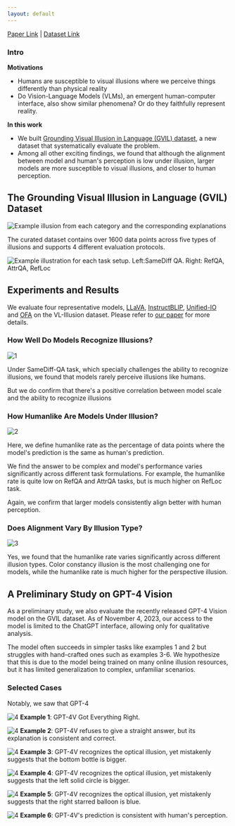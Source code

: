 ```yaml
---
layout: default
---
```

[Paper Link](https://arxiv.org/abs/2311.00047) | [Dataset Link](https://github.com/vl-illusion/dataset)

### Intro

**Motivations**

- Humans are susceptible to visual illusions where we perceive things differently than physical reality 
- Do Vision-Language Models (VLMs), an emergent human-computer interface, also show similar phenomena? Or do they faithfully represent reality.

**In this work**

- We built [Grounding Visual Illusion in Language (GVIL) dataset](https://github.com/vl-illusion/dataset), a new dataset that systematically evaluate the problem.
- Among all other exciting findings, we found that although the alignment between model and human's perception is low under illusion, larger models are more susceptible to visual illusions, and closer to human perception.


## The Grounding Visual Illusion in Language (GVIL) Dataset
![ Example illusion from each category and the corresponding explanations](imgs/dataset_types.png)

The curated dataset contains over 1600 data points across five types of illusions and supports 4 different evaluation protocols.

![Example illustration for each task setup. Left:SameDiff QA. Right: RefQA, AttrQA, RefLoc](imgs/dataset_tasks.png)


## Experiments and Results
We evaluate four representative models, [LLaVA](https://arxiv.org/abs/2304.08485), [InstructBLIP](https://arxiv.org/abs/2305.06500), [Unified-IO](https://arxiv.org/abs/2206.08916) and [OFA](https://arxiv.org/abs/2202.03052) on the VL-Illusion dataset. Please refer to [our paper](https://arxiv.org/abs/2311.00047) for more details.

### How Well Do Models Recognize Illusions?
![1](imgs/1.png)

Under SameDiff-QA task, which specially challenges the ability to recognize illusions, we found that models rarely perceive illusions like humans.

But we do confirm that there's a positive correlation between model scale and the ability to recognize illusions

### How Humanlike Are Models Under Illusion?
![2](imgs/2.png)

Here, we define humanlike rate as the percentage of data points where the model's prediction is the same as human's prediction.

We find the answer to be complex and model's performance varies significantly across different task formulations. For example, the humanlike rate is quite low on RefQA and AttrQA tasks, but is much higher on RefLoc task.

Again, we confirm that larger models consistently align better with human perception.

### Does Alignment Vary By Illusion Type?
![3](imgs/3.png)

Yes, we found that the humanlike rate varies significantly across different illusion types. Color constancy illusion is the most challenging one for models, while the humanlike rate is much higher for the perspective illusion.

## A Preliminary Study on GPT-4 Vision

As a preliminary study, we also evaluate the recently released GPT-4 Vision model on the GVIL dataset. As of November 4, 2023, our access to the model is limited to the ChatGPT interface, allowing only for qualitative analysis. 

The model often succeeds in simpler tasks like examples 1 and 2 but struggles with hand-crafted ones such as examples 3-6. We hypothesize that this is due to the model being trained on many online illusion resources, but it has limited generalization to complex, unfamiliar scenarios.

### Selected Cases
Notably, we saw that GPT-4


![4](imgs/4v_vqa_correct_1.png)
**Example 1**: GPT-4V Got Everything Right. 

![4](imgs/4v_vqa_correct_2.png)
**Example 2**: GPT-4V refuses to give a straight answer, but its explanation is consistent and correct.

![4](imgs/4v_vqa_1_fail.png)
**Example 3**: GPT-4V recognizes the optical illusion, yet mistakenly suggests that the bottom bottle is bigger.

![4](imgs/4v_vqa_2_fail.png)
**Example 4**: GPT-4V recognizes the optical illusion, yet mistakenly suggests that the left solid circle is bigger.

![4](imgs/4v_vqa_fail_3.png)
**Example 5**: GPT-4V recognizes the optical illusion, yet mistakenly suggests that the right starred balloon is blue.

![4](imgs/4v_vqa_fail_4.png)
**Example 6**: GPT-4V's prediction is consistent with human's perception.